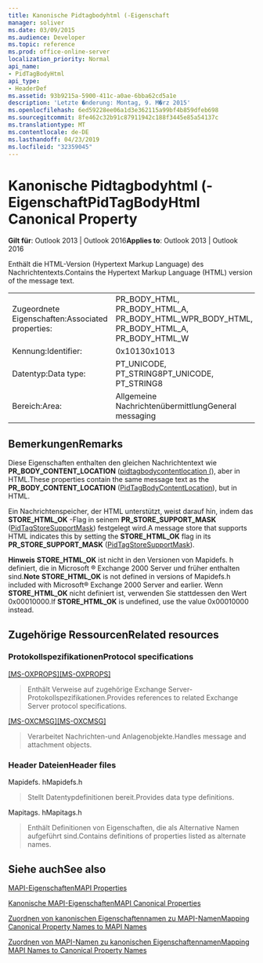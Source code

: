 ```yaml
---
title: Kanonische Pidtagbodyhtml (-Eigenschaft
manager: soliver
ms.date: 03/09/2015
ms.audience: Developer
ms.topic: reference
ms.prod: office-online-server
localization_priority: Normal
api_name:
- PidTagBodyHtml
api_type:
- HeaderDef
ms.assetid: 93b9215a-5900-411c-a0ae-6bba62cd5a1e
description: 'Letzte �nderung: Montag, 9. M�rz 2015'
ms.openlocfilehash: 6ed59228ee06a1d3e362115a99bf4b859dfeb698
ms.sourcegitcommit: 8fe462c32b91c87911942c188f3445e85a54137c
ms.translationtype: MT
ms.contentlocale: de-DE
ms.lasthandoff: 04/23/2019
ms.locfileid: "32359045"
---
```

# <a name="pidtagbodyhtml-canonical-property"></a><span data-ttu-id="625ee-103">Kanonische Pidtagbodyhtml (-Eigenschaft</span><span class="sxs-lookup"><span data-stu-id="625ee-103">PidTagBodyHtml Canonical Property</span></span>

  
  
<span data-ttu-id="625ee-104">**Gilt für**: Outlook 2013 | Outlook 2016</span><span class="sxs-lookup"><span data-stu-id="625ee-104">**Applies to**: Outlook 2013 | Outlook 2016</span></span> 
  
<span data-ttu-id="625ee-105">Enthält die HTML-Version (Hypertext Markup Language) des Nachrichtentexts.</span><span class="sxs-lookup"><span data-stu-id="625ee-105">Contains the Hypertext Markup Language (HTML) version of the message text.</span></span> 
  
|||
|:-----|:-----|
|<span data-ttu-id="625ee-106">Zugeordnete Eigenschaften:</span><span class="sxs-lookup"><span data-stu-id="625ee-106">Associated properties:</span></span>  <br/> |<span data-ttu-id="625ee-107">PR_BODY_HTML, PR_BODY_HTML_A, PR_BODY_HTML_W</span><span class="sxs-lookup"><span data-stu-id="625ee-107">PR_BODY_HTML, PR_BODY_HTML_A, PR_BODY_HTML_W</span></span>  <br/> |
|<span data-ttu-id="625ee-108">Kennung:</span><span class="sxs-lookup"><span data-stu-id="625ee-108">Identifier:</span></span>  <br/> |<span data-ttu-id="625ee-109">0x1013</span><span class="sxs-lookup"><span data-stu-id="625ee-109">0x1013</span></span>  <br/> |
|<span data-ttu-id="625ee-110">Datentyp:</span><span class="sxs-lookup"><span data-stu-id="625ee-110">Data type:</span></span>  <br/> |<span data-ttu-id="625ee-111">PT_UNICODE, PT_STRING8</span><span class="sxs-lookup"><span data-stu-id="625ee-111">PT_UNICODE, PT_STRING8</span></span>  <br/> |
|<span data-ttu-id="625ee-112">Bereich:</span><span class="sxs-lookup"><span data-stu-id="625ee-112">Area:</span></span>  <br/> |<span data-ttu-id="625ee-113">Allgemeine Nachrichtenübermittlung</span><span class="sxs-lookup"><span data-stu-id="625ee-113">General messaging</span></span>  <br/> |
   
## <a name="remarks"></a><span data-ttu-id="625ee-114">Bemerkungen</span><span class="sxs-lookup"><span data-stu-id="625ee-114">Remarks</span></span>

<span data-ttu-id="625ee-115">Diese Eigenschaften enthalten den gleichen Nachrichtentext wie **PR_BODY_CONTENT_LOCATION** ([pidtagbodycontentlocation (](pidtagbodycontentlocation-canonical-property.md)), aber in HTML.</span><span class="sxs-lookup"><span data-stu-id="625ee-115">These properties contain the same message text as the **PR_BODY_CONTENT_LOCATION** ([PidTagBodyContentLocation](pidtagbodycontentlocation-canonical-property.md)), but in HTML.</span></span> 
  
<span data-ttu-id="625ee-116">Ein Nachrichtenspeicher, der HTML unterstützt, weist darauf hin, indem das **STORE_HTML_OK** -Flag in seinem **PR_STORE_SUPPORT_MASK** ([PidTagStoreSupportMask](pidtagstoresupportmask-canonical-property.md)) festgelegt wird.</span><span class="sxs-lookup"><span data-stu-id="625ee-116">A message store that supports HTML indicates this by setting the **STORE_HTML_OK** flag in its **PR_STORE_SUPPORT_MASK** ([PidTagStoreSupportMask](pidtagstoresupportmask-canonical-property.md)).</span></span> 
  
 <span data-ttu-id="625ee-117">**Hinweis** **STORE_HTML_OK** ist nicht in den Versionen von Mapidefs. h definiert, die in Microsoft ® Exchange 2000 Server und früher enthalten sind.</span><span class="sxs-lookup"><span data-stu-id="625ee-117">**Note** **STORE_HTML_OK** is not defined in versions of Mapidefs.h included with Microsoft® Exchange 2000 Server and earlier.</span></span> <span data-ttu-id="625ee-118">Wenn **STORE_HTML_OK** nicht definiert ist, verwenden Sie stattdessen den Wert 0x00010000.</span><span class="sxs-lookup"><span data-stu-id="625ee-118">If **STORE_HTML_OK** is undefined, use the value 0x00010000 instead.</span></span> 
  
## <a name="related-resources"></a><span data-ttu-id="625ee-119">Zugehörige Ressourcen</span><span class="sxs-lookup"><span data-stu-id="625ee-119">Related resources</span></span>

### <a name="protocol-specifications"></a><span data-ttu-id="625ee-120">Protokollspezifikationen</span><span class="sxs-lookup"><span data-stu-id="625ee-120">Protocol specifications</span></span>

<span data-ttu-id="625ee-121">[[MS-OXPROPS]](https://msdn.microsoft.com/library/f6ab1613-aefe-447d-a49c-18217230b148%28Office.15%29.aspx)</span><span class="sxs-lookup"><span data-stu-id="625ee-121">[[MS-OXPROPS]](https://msdn.microsoft.com/library/f6ab1613-aefe-447d-a49c-18217230b148%28Office.15%29.aspx)</span></span>
  
> <span data-ttu-id="625ee-122">Enthält Verweise auf zugehörige Exchange Server-Protokollspezifikationen.</span><span class="sxs-lookup"><span data-stu-id="625ee-122">Provides references to related Exchange Server protocol specifications.</span></span>
    
<span data-ttu-id="625ee-123">[[MS-OXCMSG]](https://msdn.microsoft.com/library/7fd7ec40-deec-4c06-9493-1bc06b349682%28Office.15%29.aspx)</span><span class="sxs-lookup"><span data-stu-id="625ee-123">[[MS-OXCMSG]](https://msdn.microsoft.com/library/7fd7ec40-deec-4c06-9493-1bc06b349682%28Office.15%29.aspx)</span></span>
  
> <span data-ttu-id="625ee-124">Verarbeitet Nachrichten-und Anlagenobjekte.</span><span class="sxs-lookup"><span data-stu-id="625ee-124">Handles message and attachment objects.</span></span>
    
### <a name="header-files"></a><span data-ttu-id="625ee-125">Header Dateien</span><span class="sxs-lookup"><span data-stu-id="625ee-125">Header files</span></span>

<span data-ttu-id="625ee-126">Mapidefs. h</span><span class="sxs-lookup"><span data-stu-id="625ee-126">Mapidefs.h</span></span>
  
> <span data-ttu-id="625ee-127">Stellt Datentypdefinitionen bereit.</span><span class="sxs-lookup"><span data-stu-id="625ee-127">Provides data type definitions.</span></span>
    
<span data-ttu-id="625ee-128">Mapitags. h</span><span class="sxs-lookup"><span data-stu-id="625ee-128">Mapitags.h</span></span>
  
> <span data-ttu-id="625ee-129">Enthält Definitionen von Eigenschaften, die als Alternative Namen aufgeführt sind.</span><span class="sxs-lookup"><span data-stu-id="625ee-129">Contains definitions of properties listed as alternate names.</span></span>
    
## <a name="see-also"></a><span data-ttu-id="625ee-130">Siehe auch</span><span class="sxs-lookup"><span data-stu-id="625ee-130">See also</span></span>



[<span data-ttu-id="625ee-131">MAPI-Eigenschaften</span><span class="sxs-lookup"><span data-stu-id="625ee-131">MAPI Properties</span></span>](mapi-properties.md)
  
[<span data-ttu-id="625ee-132">Kanonische MAPI-Eigenschaften</span><span class="sxs-lookup"><span data-stu-id="625ee-132">MAPI Canonical Properties</span></span>](mapi-canonical-properties.md)
  
[<span data-ttu-id="625ee-133">Zuordnen von kanonischen Eigenschaftennamen zu MAPI-Namen</span><span class="sxs-lookup"><span data-stu-id="625ee-133">Mapping Canonical Property Names to MAPI Names</span></span>](mapping-canonical-property-names-to-mapi-names.md)
  
[<span data-ttu-id="625ee-134">Zuordnen von MAPI-Namen zu kanonischen Eigenschaftennamen</span><span class="sxs-lookup"><span data-stu-id="625ee-134">Mapping MAPI Names to Canonical Property Names</span></span>](mapping-mapi-names-to-canonical-property-names.md)

